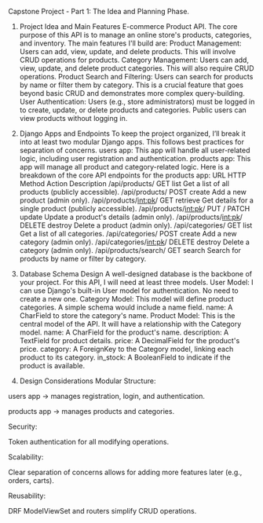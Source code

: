 Capstone Project - Part 1: The Idea and Planning Phase.

1. Project Idea and Main Features
E-commerce Product API. The core purpose of this API is to manage an online store's products, categories, and inventory.
The main features I'll build are:
Product Management: Users can add, view, update, and delete products. This will involve CRUD operations for products.
Category Management: Users can add, view, update, and delete product categories. This will also require CRUD operations.
Product Search and Filtering: Users can search for products by name or filter them by category. This is a crucial feature that goes beyond basic CRUD and demonstrates more complex query-building.
User Authentication: Users (e.g., store administrators) must be logged in to create, update, or delete products and categories. Public users can view products without logging in.

2. Django Apps and Endpoints
To keep the project organized, I’ll break it into at least two modular Django apps. This follows best practices for separation of concerns.
users app: This app will handle all user-related logic, including user registration and authentication.
products app: This app will manage all product and category-related logic.
Here is a breakdown of the core API endpoints for the products app:
URL
HTTP Method
Action
Description
/api/products/
GET
list
Get a list of all products (publicly accessible).
/api/products/
POST
create
Add a new product (admin only).
/api/products/<int:pk>/
GET
retrieve
Get details for a single product (publicly accessible).
/api/products/<int:pk>/
PUT / PATCH
update
Update a product's details (admin only).
/api/products/<int:pk>/
DELETE
destroy
Delete a product (admin only).
/api/categories/
GET
list
Get a list of all categories.
/api/categories/
POST
create
Add a new category (admin only).
/api/categories/<int:pk>/
DELETE
destroy
Delete a category (admin only).
/api/products/search/
GET
search
Search for products by name or filter by category.


3. Database Schema Design
A well-designed database is the backbone of your project. For this API, I will need at least three models.
User Model: I can use Django's built-in User model for authentication. No need to create a new one.
Category Model: This model will define product categories. A simple schema would include a name field.
name: A CharField to store the category's name.
Product Model: This is the central model of the API. It will have a relationship with the Category model.
name: A CharField for the product's name.
description: A TextField for product details.
price: A DecimalField for the product's price.
category: A ForeignKey to the Category model, linking each product to its category.
in_stock: A BooleanField to indicate if the product is available.



4. Design Considerations
Modular Structure:


users app → manages registration, login, and authentication.


products app → manages products and categories.


Security:


Token authentication for all modifying operations.


Scalability:


Clear separation of concerns allows for adding more features later (e.g., orders, carts).


Reusability:


DRF ModelViewSet and routers simplify CRUD operations.

